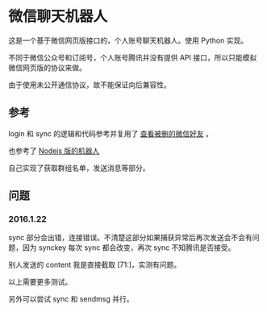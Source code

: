 # 微信聊天机器人

这是一个基于微信网页版接口的，个人账号聊天机器人。使用 Python 实现。

不同于微信公众号和订阅号，个人账号腾讯并没有提供 API 接口，所以只能模拟微信网页版的协议来做。

由于使用未公开通信协议，故不能保证向后兼容性。

## 参考

login 和 sync 的逻辑和代码参考并复用了 [查看被删的微信好友](https://github.com/0x5e/wechat-deleted-friends) 。

也参考了 [Nodejs 版的机器人](https://github.com/HalfdogStudio/wechat-user-bot)

自己实现了获取群组名单，发送消息等部分。

## 问题

### 2016.1.22
sync 部分会出错，连接错误。不清楚这部分如果捕获异常后再次发送会不会有问题，因为 synckey 每次 sync 都会改变，再次 sync 不知腾讯是否接受。

别人发送的 content 我是直接截取 [71:]，实测有问题。

以上需要更多测试。

另外可以尝试 sync 和 sendmsg 并行。
